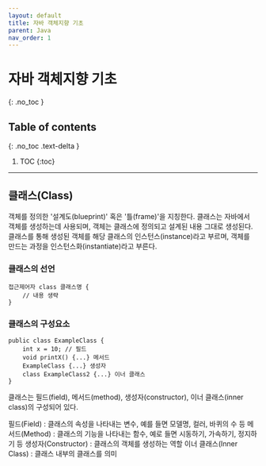 ```yaml
---
layout: default
title: 자바 객체지향 기초
parent: Java
nav_order: 1
---
```


# 자바 객체지향 기초
{: .no_toc }

## Table of contents
{: .no_toc .text-delta }

1. TOC
{:toc}

---
## 클래스(Class)

객체를 정의한 '설계도(blueprint)' 혹은 '틀(frame)'을 지칭한다. 클래스는 자바에서 객체를 생성하는데 사용되며, 객체는 클래스에 정의되고 설계된 내용 그대로 생성된다. 클래스를 통해 생성된 객체를 해당 클래스의 인스턴스(instance)라고 부르며, 객체를 만드는 과정을 인스턴스화(instantiate)라고 부른다.

### 클래스의 선언
```
접근제어자 class 클래스명 {
    // 내용 생략
} 
```

### 클래스의 구성요소
```
public class ExampleClass {
	int x = 10; // 필드
	void printX() {...} 메서드
	ExampleClass {...} 생성자
	class ExampleClass2 {...} 이너 클래스
}
```

클래스는 필드(field), 메서드(method), 생성자(constructor), 이너 클래스(inner class)의 구성되어 있다.

필드(Field) : 클래스의 속성을 나타내는 변수, 예를 들면 모델명, 컬러, 바퀴의 수 등
메서드(Method) : 클래스의 기능을 나타내는 함수, 예로 들면 시동하기, 가속하기, 정지하기 등
생성자(Constructor) : 클래스의 객체를 생성하는 역할
이너 클래스(Inner Class) : 클래스 내부의 클래스를 의미